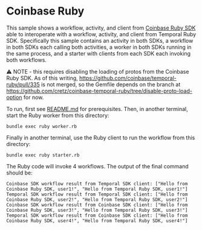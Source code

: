 # Coinbase Ruby

This sample shows a workflow, activity, and client from [Coinbase Ruby SDK](https://github.com/coinbase/temporal-ruby)
able to interoperate with a workflow, activity, and client from Temporal Ruby SDK. Specifically this sample contains an
activity in both SDKs, a workflow in both SDKs each calling both activities, a worker in both SDKs running in the same
process, and a starter with clients from each SDK each invoking both workflows.

⚠️ NOTE - this requires disabling the loading of protos from the Coinbase Ruby SDK. As of this writing,
https://github.com/coinbase/temporal-ruby/pull/335 is not merged, so the Gemfile depends on the branch at
https://github.com/cretz/coinbase-temporal-ruby/tree/disable-proto-load-option for now.

To run, first see [README.md](../README.md) for prerequisites. Then, in another terminal, start the Ruby worker
from this directory:

    bundle exec ruby worker.rb

Finally in another terminal, use the Ruby client to run the workflow from this directory:

    bundle exec ruby starter.rb

The Ruby code will invoke 4 workflows. The output of the final command should be:

```
Coinbase SDK workflow result from Temporal SDK client: ["Hello from Coinbase Ruby SDK, user1!", "Hello from Temporal Ruby SDK, user1!"]
Temporal SDK workflow result from Temporal SDK client: ["Hello from Coinbase Ruby SDK, user2!", "Hello from Temporal Ruby SDK, user2!"]
Coinbase SDK workflow result from Coinbase SDK client: ["Hello from Coinbase Ruby SDK, user3!", "Hello from Temporal Ruby SDK, user3!"]
Temporal SDK workflow result from Coinbase SDK client: ["Hello from Coinbase Ruby SDK, user4!", "Hello from Temporal Ruby SDK, user4!"]
```